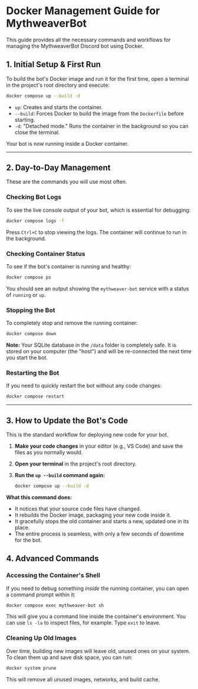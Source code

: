 # Docker Management Guide for MythweaverBot

This guide provides all the necessary commands and workflows for managing the MythweaverBot Discord bot using Docker.

## 1. Initial Setup & First Run

To build the bot's Docker image and run it for the first time, open a terminal in the project's root directory and execute:

```bash
docker compose up --build -d
```

*   `up`: Creates and starts the container.
*   `--build`: Forces Docker to build the image from the `Dockerfile` before starting.
*   `-d`: "Detached mode." Runs the container in the background so you can close the terminal.

Your bot is now running inside a Docker container.

---

## 2. Day-to-Day Management

These are the commands you will use most often.

### Checking Bot Logs

To see the live console output of your bot, which is essential for debugging:

```bash
docker compose logs -f
```

Press `Ctrl+C` to stop viewing the logs. The container will continue to run in the background.

### Checking Container Status

To see if the bot's container is running and healthy:

```bash
docker compose ps
```

You should see an output showing the `mythweaver-bot` service with a status of `running` or `up`.

### Stopping the Bot

To completely stop and remove the running container:

```bash
docker compose down
```

**Note:** Your SQLite database in the `/data` folder is completely safe. It is stored on your computer (the "host") and will be re-connected the next time you start the bot.

### Restarting the Bot

If you need to quickly restart the bot without any code changes:

```bash
docker compose restart
```

---

## 3. How to Update the Bot's Code

This is the standard workflow for deploying new code for your bot.

1.  **Make your code changes** in your editor (e.g., VS Code) and save the files as you normally would.
2.  **Open your terminal** in the project's root directory.
3.  **Run the `up --build` command again:**

    ```bash
    docker compose up --build -d
    ```

**What this command does:**
*   It notices that your source code files have changed.
*   It rebuilds the Docker image, packaging your new code inside it.
*   It gracefully stops the old container and starts a new, updated one in its place.
*   The entire process is seamless, with only a few seconds of downtime for the bot.

## 4. Advanced Commands

### Accessing the Container's Shell

If you need to debug something *inside* the running container, you can open a command prompt within it:

```bash
docker compose exec mythweaver-bot sh
```

This will give you a command line inside the container's environment. You can use `ls -la` to inspect files, for example. Type `exit` to leave.

### Cleaning Up Old Images

Over time, building new images will leave old, unused ones on your system. To clean them up and save disk space, you can run:

```bash
docker system prune
```

This will remove all unused images, networks, and build cache.